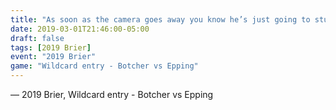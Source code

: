 ```yaml
---
title: "As soon as the camera goes away you know he’s just going to stuff his face"
date: 2019-03-01T21:46:00-05:00
draft: false
tags: [2019 Brier]
event: "2019 Brier"
game: "Wildcard entry - Botcher vs Epping"
---
```

— 2019 Brier, Wildcard entry - Botcher vs Epping
<!--more--> 

